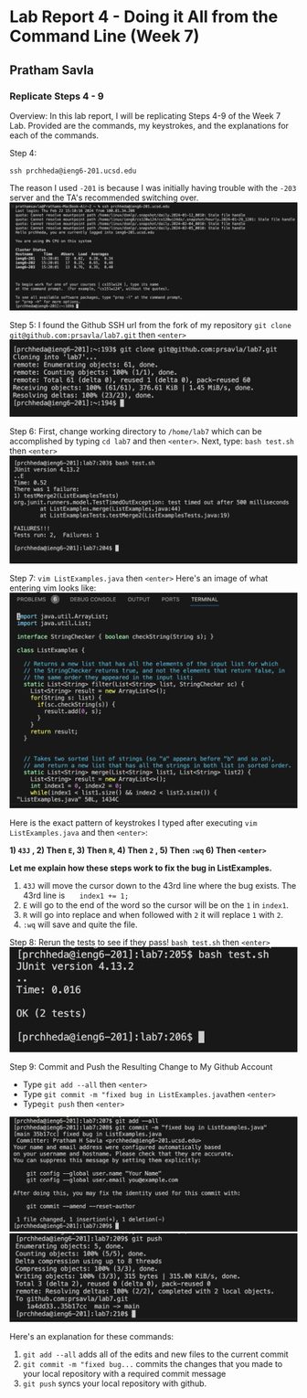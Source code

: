 # Lab Report 4 - Doing it All from the Command Line  (Week 7)
## Pratham Savla

### Replicate Steps 4 - 9
Overview: In this lab report, I will be replicating Steps 4-9 of the Week 7 Lab. Provided are the commands, my keystrokes, and the explanations for each of the commands. 

Step 4:
```
ssh prchheda@ieng6-201.ucsd.edu
```
The reason I used `-201` is because I was initially having trouble with the `-203` server and the TA's recommended switching over.
![ssh-image](image1.png)


Step 5:
I found the Github SSH url from the fork of my repository
`git clone git@github.com:prsavla/lab7.git` then `<enter>`
![git-clone](image2.png) 

Step 6:
First, change working directory to `/home/lab7` which can be accomplished by typing 
`cd lab7` and then `<enter>`. 
Next, type:
`bash test.sh` then `<enter>`
![test-cases-failing](image3.png)


Step 7:
`vim ListExamples.java` then `<enter>` 
Here's an image of what entering vim looks like:
![vim](vim.png)

Here is the exact pattern of keystrokes I typed after executing `vim ListExamples.java` and then `<enter>`:

**1) `43J` ,
2) Then  `E`,
3) Then  `R`,
4) Then `2` ,
5) Then `:wq`
6) Then `<enter>`**
   
**Let me explain how these steps work to fix the bug in ListExamples.**
1) `43J` will move the cursor down to the 43rd line where the bug exists.
   The 43rd line is `   index1 += 1;`
3) `E` will go to the end of the word so the cursor will be on the `1` in `index1`.
4) `R` will go into replace and when followed with `2` it will replace `1` with `2`.
5) `:wq` will save and quite the file. 

Step 8: Rerun the tests to see if they pass! 
`bash test.sh` then `<enter>` 
![all-tests-passing](image4.png)

Step 9: Commit and Push the Resulting Change to My Github Account
- Type `git add --all` then `<enter>` 
- Type `git commit -m "fixed bug in ListExamples.java`then `<enter>` 
- Type`git push` then `<enter>`

![git-add](image5.png)
![git-commit](image6.png)

Here's an explanation for these commands:
1) `git add --all` adds all of the edits and new files to the current commit
2) `git commit -m "fixed bug...` commits the changes that you made to your local repository with a required commit message
3) `git push` syncs your local repository with github. 







